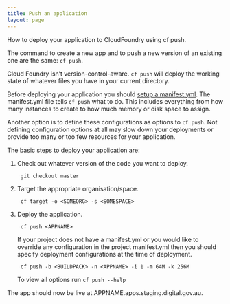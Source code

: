 ```yaml
---
title: Push an application
layout: page
---
```


<p class="abstract"> How to deploy your application to CloudFoundry using cf push.</p>

The command to create a new app and to push a new version of an existing one are the same: `cf push`.

Cloud Foundry isn’t version-control-aware. `cf push` will deploy the working state of whatever files you have in your current directory.

Before deploying your application you should [setup a manifest.yml](/deployment_configuration/create_manifest/). The manifest.yml file tells `cf push` what to do. This includes everything from how many instances to create to how much memory or disk space to assign.

Another option is to define these configurations as options to `cf push`. Not defining configuration options at all may slow down your deployments or provide too many or too few resources for your application.

The basic steps to deploy your application are:

1. Check out whatever version of the code you want to deploy.

        git checkout master

2. Target the appropriate organisation/space.

        cf target -o <SOMEORG> -s <SOMESPACE>

3. Deploy the application.

        cf push <APPNAME>

    If your project does not have a manifest.yml or you would like to override any configuration in the project manifest.yml then you should specify deployment configurations at the time of deployment.

        cf push -b <BUILDPACK> -n <APPNAME> -i 1 -m 64M -k 256M

    To view all options run `cf push --help`

The app should now be live at APPNAME.apps.staging.digital.gov.au.
